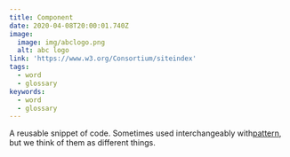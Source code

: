 ```yaml
---
title: Component
date: 2020-04-08T20:00:01.740Z
image:
  image: img/abclogo.png
  alt: abc logo
link: 'https://www.w3.org/Consortium/siteindex'
tags:
  - word
  - glossary
keywords:
  - word
  - glossary
---
```

A reusable snippet of code. Sometimes used interchangeably with[pattern](https://superfriendlydesign.systems/glossary/#pattern), but we think of them as different things.